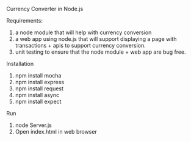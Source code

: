 
Currency Converter in Node.js

Requirements:

1. a node module that will help with currency conversion
2. a web app using node.js that will support displaying a page with transactions + apis to support currency conversion.
3. unit testing to ensure that the node module + web app are bug free.

Installation

1. npm install mocha
2. npm install express
3. npm install request
4. npm install async
5. npm install expect


Run

1. node Server.js
2. Open index.html in web browser
